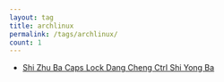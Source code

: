 ```yaml
---
layout: tag
title: archlinux
permalink: /tags/archlinux/
count: 1
---
```


- [Shi Zhu Ba  Caps Lock Dang Cheng  Ctrl Shi Yong Ba ](https://jmln.tw/blog/2020-02-05-caps-lock-as-ctrl.html)
